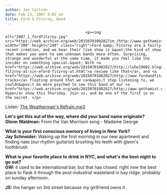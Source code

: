 ```yaml
---
author: Jen Carlson
date: Feb 13, 2007 9:02 am
title: Ford & Fitzroy, Band
---
```


	
										<p><img alt="2007_1_fordfitzroy.jpg" src="https://web.archive.org/web/20150701002827im_/http://www.gothamist.com/attachments/arts_jen/2007_01_arts_fordfitzroy.jpg" width="300" height="240" class="right">Ford &amp; Fitzroy are a fairly recent creation, and we hear their live show is &quot;the kind of show that makes you want to see unknown bands more often. Surprising, strange and wonderful at the same time, it made you feel like the insider on something special.&quot; With <a href="https://web.archive.org/web/20150701002827/http://loho10002.blogspot.com/2006/12/ford-fitzroy-at-sin-eford-fitzroy-at.html">a review like that</a>, and <a href="https://web.archive.org/web/20150701002827/http://www.fordandfitzroy.com/audio">two tracks</a> floating around that we can&apos;t stop listening to, we couldn&apos;t be more psyched to see this band at our <a href="https://web.archive.org/web/20150701002827/http://www.gothamist.com/archives/movable_hype/">Movable Hype</a> show this Thursday. Join us, and be one of the first in on the secret. </p>

<p>Listen: <a href="https://web.archive.org/web/20150701002827/http://dailyrefill.blogs.com/daily/files/the_weathermans_refrain.mp3">The Weatherman&apos;s Refrain.mp3</a> </p>

<p><strong>Let&apos;s get this out of the way, where did your band name originate?</strong><br>
<strong>Glenn Waldman:</strong>  From the Van Morrison  song - Madame George</p>

<p><strong>What is your first conscious memory of living in New York?</strong><br>
<strong>Jay Schneider:</strong> Waking up the first morning in our new apartment and finding nate (our rhythm guitarist) brushing his teeth with glenn&apos;s toothbrush</p>

<p><strong>What is your favorite place to drink in NYC, and what&apos;s the best night to go out?</strong><br>
<strong>GW:</strong> it used to be international bar, but that has closed.  right now the best place to flask it through the post-industrial wasteland in bay ridge. probably on sunday afternoon.</p>

<p><strong>JS:</strong> the hanger on 3rd street because my girlfriend owns it</p>					
										
									
				